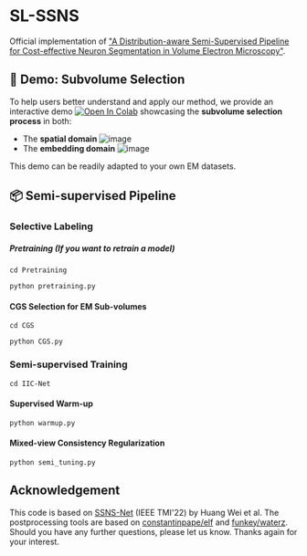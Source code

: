 # SL-SSNS
Official implementation of ["A Distribution-aware Semi-Supervised Pipeline for Cost-effective Neuron Segmentation in Volume Electron Microscopy"](https://www.biorxiv.org/content/10.1101/2024.05.26.595303v3).

## 🧪 Demo: Subvolume Selection

To help users better understand and apply our method, we provide an interactive demo [![Open In Colab](https://colab.research.google.com/assets/colab-badge.svg)](https://colab.research.google.com/drive/1vPYYeaycpdQjDiu_TQD4LqQbjezf40yc?usp=sharing) showcasing the **subvolume selection process** in both:

- The **spatial domain**
![image](https://github.com/user-attachments/assets/30a81673-03c6-4fd5-af86-c4d0ab60c2e5)
- The **embedding domain**
![image](https://github.com/user-attachments/assets/a9028640-b4e4-48cc-9bb9-cf3cbebbe9f0)

This demo can be readily adapted to your own EM datasets.

## 📦 Semi-supervised Pipeline
### Selective Labeling
##### Pretraining (If you want to retrain a model)
```
cd Pretraining
```
```
python pretraining.py
```
#### CGS Selection for EM Sub-volumes
```
cd CGS
```
```
python CGS.py
```
### Semi-supervised Training
```
cd IIC-Net
```
#### Supervised Warm-up
```
python warmup.py
```
#### Mixed-view Consistency Regularization
```
python semi_tuning.py
```
## Acknowledgement
This code is based on [SSNS-Net](https://github.com/weih527/SSNS-Net) (IEEE TMI'22) by Huang Wei et al. The postprocessing tools are based on [constantinpape/elf](https://github.com/constantinpape/elf) and [funkey/waterz](https://github.com/funkey/waterz). Should you have any further questions, please let us know. Thanks again for your interest.
